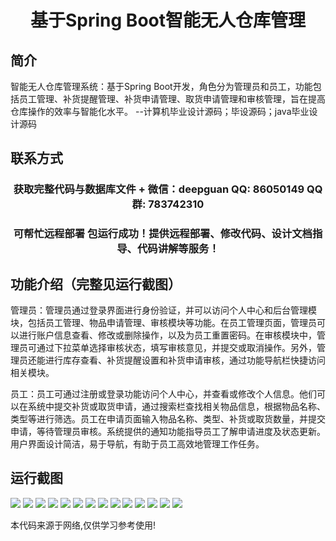 <p><h1 align="center">基于Spring Boot智能无人仓库管理</h1></p>

## 简介
智能无人仓库管理系统：基于Spring Boot开发，角色分为管理员和员工，功能包括员工管理、补货提醒管理、补货申请管理、取货申请管理和审核管理，旨在提高仓库操作的效率与智能化水平。    --计算机毕业设计源码；毕设源码；java毕业设计源码


## 联系方式
<p><h3 align="center">获取完整代码与数据库文件 + 微信：deepguan QQ: 86050149 QQ群: 783742310</h3></p>
<p><h3 align="center">可帮忙远程部署 包运行成功！提供远程部署、修改代码、设计文档指导、代码讲解等服务！</h3></p>

## 功能介绍（完整见运行截图）
管理员：管理员通过登录界面进行身份验证，并可以访问个人中心和后台管理模块，包括员工管理、物品申请管理、审核模块等功能。在员工管理页面，管理员可以进行账户信息查看、修改或删除操作，以及为员工重置密码。在审核模块中，管理员可通过下拉菜单选择审核状态，填写审核意见，并提交或取消操作。另外，管理员还能进行库存查看、补货提醒设置和补货申请审核，通过功能导航栏快捷访问相关模块。

员工：员工可通过注册或登录功能访问个人中心，并查看或修改个人信息。他们可以在系统中提交补货或取货申请，通过搜索栏查找相关物品信息，根据物品名称、类型等进行筛选。员工在申请页面输入物品名称、类型、补货或取货数量，并提交申请，等待管理员审核。系统提供的通知功能指导员工了解申请进度及状态更新。用户界面设计简洁，易于导航，有助于员工高效地管理工作任务。


## 运行截图
![](img/001.jpg)
![](img/002.jpg)
![](img/003.jpg)
![](img/004.jpg)
![](img/005.jpg)
![](img/006.jpg)
![](img/007.jpg)
![](img/008.jpg)
![](img/009.jpg)
![](img/010.jpg)
![](img/011.jpg)
![](img/012.jpg)
![](img/013.jpg)
![](img/014.jpg)

<p>本代码来源于网络,仅供学习参考使用!</p>
